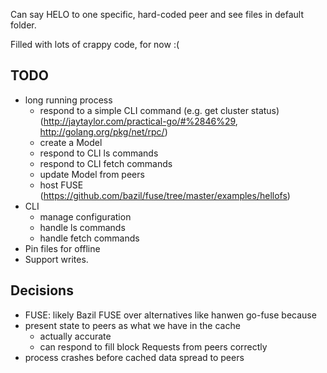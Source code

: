 Can say HELO to one specific, hard-coded peer and see files in default folder.

Filled with lots of crappy code, for now :(

TODO
----

- long running process
  - respond to a simple CLI command (e.g. get cluster status) (http://jaytaylor.com/practical-go/#%2846%29, http://golang.org/pkg/net/rpc/)
  - create a Model
  - respond to CLI ls commands
  - respond to CLI fetch commands
  - update Model from peers
  - host FUSE (https://github.com/bazil/fuse/tree/master/examples/hellofs)
- CLI
  - manage configuration
  - handle ls commands
  - handle fetch commands
- Pin files for offline
- Support writes.

Decisions
---------

- FUSE: likely Bazil FUSE over alternatives like hanwen go-fuse because 
- present state to peers as what we have in the cache
  - actually accurate
  - can respond to fill block Requests from peers correctly
- process crashes before cached data spread to peers